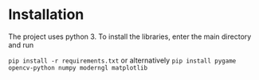 # Installation

The project uses python 3. To install the libraries, enter the main directory and run

`pip install -r requirements.txt`
or alternatively
`pip install pygame opencv-python numpy moderngl matplotlib`
